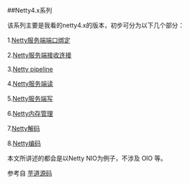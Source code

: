 ##Netty4.x系列

该系列主要是我看的netty4.x的版本，初步可分为以下几个部分：

1.[Netty服务端端口绑定](./serverbind.md)

2.[Netty服务端接收连接](./nettyAccept.md)

3.[Netty pipeline](./pipeline.md)

4.[Netty服务端读](./nettyRead.md)

5.[Netty服务端写](./nettyWrite.md)

6.[Netty内存管理](./nettyMemory.md)

7.[Netty解码](./nettyDecode.md)

8.[Netty编码](./nettyCode.md)

本文所讲述的都会是以Netty NIO为例子，不涉及 OIO 等。

参考自 [芋道源码](http://svip.iocoder.cn/categories/Netty/)